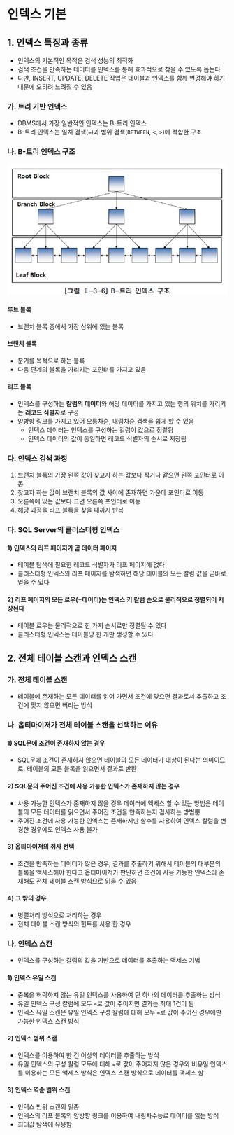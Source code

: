 인덱스 기본
========

## 1. 인덱스 특징과 종류

- 인덱스의 기본적인 목적은 검색 성능의 최적화
- 검색 조건을 만족하는 데이터를 인덱스를 통해 효과적으로 찾을 수 있도록 돕는다
- 다만, INSERT, UPDATE, DELETE 작업은 테이블과 인덱스를 함께 변경해야 하기 때문에 오히려 느려질 수 있음

### 가. 트리 기반 인덱스

- DBMS에서 가장 일반적인 인덱스는 B-트리 인덱스
- B-트리 인덱스는 일치 검색(`=`)과 범위 검색(`BETWEEN`, `<`, `>`)에 적합한 구조


### 나. B-트리 인덱스 구조

![btree_structure](../../../img/sql/btree_structure.jpg)

#### 루트 블록
- 브랜치 블록 중에서 가장 상위에 있는 블록

#### 브랜치 블록
- 분기를 목적으로 하는 블록
- 다음 단계의 블록을 가리키는 포인터를 가지고 있음

#### 리프 블록

- 인덱스를 구성하는 **칼럼의 데이터**와 해당 데이터를 가지고 있는 행의 위치를 가리키는 **레코드 식별자**로 구성
- 양방향 링크를 가지고 있어 오름차순, 내림차순 검색을 쉽게 할 수 있음
  - 인덱스 데이터는 인덱스를 구성하는 컬럼이 값으로 정렬됨
  - 인덱스 데이터의 값이 동일하면 레코드 식별자의 순서로 저장됨


### 다. 인덱스 검색 과정

1. 브랜치 블록의 가장 왼쪽 값이 찾고자 하는 값보다 작거나 같으면 왼쪽 포인터로 이동
2. 찾고자 하는 값이 브랜치 블록의 값 사이에 존재하면 가운데 포인터로 이동
3. 오른쪽에 있는 값보다 크면 오른쪽 포인터로 이동
4. 해당 과정을 리프 블록을 찾을 때까지 반복


### 다. SQL Server의 클러스터형 인덱스

#### 1) 인덱스의 리프 페이지가 곧 데이터 페이지
  - 테이블 탐색에 필요한 레코드 식별자가 리프 페이지에 없다
  - 클러스터형 인덱스의 리프 페이지를 탐색하면 해당 테이블의 모든 칼럼 값을 곧바로 얻을 수 있다
#### 2) 리프 페이지의 모든 로우(=데이터)는 인덱스 키 칼럼 순으로 물리적으로 정렬되어 저장된다
  - 테이블 로우는 물리적으로 한 가지 순서로만 정렬될 수 있다
  - 클러스터형 인덱스는 테이블당 한 개만 생성할 수 있다


## 2. 전체 테이블 스캔과 인덱스 스캔

### 가. 전체 테이블 스캔
- 테이블에 존재하는 모든 데이터를 읽어 가면서 조건에 맞으면 결과로서 추출하고 조건에 맞지 않으면 버리는 방식


### 나. 옵티마이저가 전체 테이블 스캔을 선택하는 이유

#### 1) SQL문에 조건이 존재하지 않는 경우
  - SQL문에 조건이 존재하지 않으면 테이블의 모든 데이터가 대상이 된다는 의미이므로, 테이블의 모든 블록을 읽으면서 결과로 반환

#### 2) SQL문의 주어진 조건에 사용 가능한 인덱스가 존재하지 않는 경우
  - 사용 가능한 인덱스가 존재하지 않을 경우 데이터에 액세스 할 수 있는 방법은 테이블의 모든 데이터를 읽으면서 주어진 조건을 만족하는지 검사하는 방법뿐
  - 주어진 조건에 사용 가능한 인엑스는 존재하지만 함수를 사용하여 인덱스 칼럼을 변경한 경우에도 인덱스 사용 불가

#### 3) 옵티마이저의 취사 선택
  - 조건을 만족하는 데이터가 많은 경우, 결과를 추출하기 위해서 테이블의 대부분의 블록을 액세스해야 한다고 옵티마이저가 판단하면 조건에 사용 가능한 인덱스라 존재해도 전체 테이블 스캔 방식으로 읽을 수 있음

#### 4) 그 밖의 경우
  - 병렬처리 방식으로 처리하는 경우
  - 전체 테이블 스캔 방식의 힌트를 사용 한 경우


### 나. 인덱스 스캔
- 인덱스를 구성하는 칼럼의 값을 기반으로 데이터를 추출하는 액세스 기법

#### 1) 인덱스 유일 스캔
- 중복을 허락하지 않는 유일 인덱스를 사용하여 단 하나의 데이터를 추출하는 방식
- 유일 인덱스 구성 칼럼에 모두 `=`로 값이 주어지면 결과는 최대 1건이 됨
- 인덱스 유일 스캔은 유일 인덱스 구성 칼럼에 대해 모두 `=`로 값이 주어진 경우에만 가능한 인덱스 스캔 방식

#### 2) 인덱스 범위 스캔
- 인덱스를 이용하여 한 건 이상의 데이터를 추출하는 방식
- 유일 인덱스의 구성 칼럼 모두에 대해 `=`로 값이 주어지지 않은 경우와 비유일 인덱스를 이용하는 모든 액세스 방식은 인덱스 스캔 방식으로 데이터를 액세스 함

#### 3) 인덱스 역순 범위 스캔
- 인덱스 범위 스캔의 일종
- 인덱스의 리프 블록의 양방향 링크를 이용하여 내림차수능로 데이터를 읽는 방식
- 최대값 탐색에 유용함
